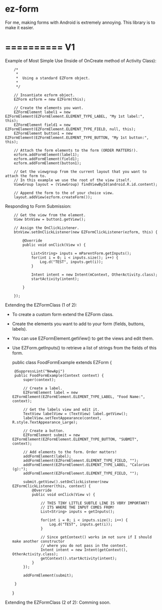 ez-form
=======

For me, making forms with Android is extremely annoying. This library is to make it easier.

==========
V1
==========
Example of Most Simple Use (Inside of OnCreate method of Activity Class):

		/*
		 * 
		 *  Using a standard EZForm object.
		 *  
		 */
		
		// Insantiate ezform object.
		EZForm ezform = new EZForm(this);
		
		// Create the elements you want.
		EZFormElement label1 = new EZFormElement(EZFormElement.ELEMENT_TYPE_LABEL, "My 1st label:", this);
		EZFormElement field1 = new EZFormElement(EZFormElement.ELEMENT_TYPE_FIELD, null, this);
		EZFormElement button1 = new EZFormElement(EZFormElement.ELEMENT_TYPE_BUTTON, "My 1st button:", this);

		// Attach the form elements to the form (ORDER MATTERS!).
		ezform.addFormElement(label1);
		ezform.addFormElement(field1);
		ezform.addFormElement(button1);
		
		// Get the viewgroup from the current layout that you want to attach the form to.
		// In this example we use the root of the view itself.
		ViewGroup layout = (ViewGroup) findViewById(android.R.id.content);
		
		// Append the form to the of your choice view.
		layout.addView(ezform.createForm());
		
Responding to Form Submission:

		// Get the view from the element.
		View btnView = button1.getView();
		
		// Assign the OnClickListener.
		btnView.setOnClickListener(new EZFormClickListener(ezform, this) {

			@Override
			public void onClick(View v) {
				
				List<String> inputs = mParentForm.getInputs();
				for(int i = 0; i < inputs.size(); i++) {
				    Log.d("TEST", inputs.get(i));	
				}
				
				Intent intent = new Intent(mContext, OtherActivity.class);
				startActivity(intent);
				
			}
			
		});
		
Extending the EZFormClass (1 of 2):
 * To create a custom form extend the EZForm class.
 * Create the elements you want to add to your form (fields, buttons, labels).
 * You can use EZFormElement.getView() to get the views and edit them.
 * Use EZForm.getInputs() to retrieve a list of strings from the fields of this form.
 
	public class FoodFormExample extends EZForm {
	
		@SuppressLint("NewApi")
		public FoodFormExample(Context context) {
			super(context);
			
			// Create a label.
			EZFormElement label = new EZFormElement(EZFormElement.ELEMENT_TYPE_LABEL, "Food Name:", context);
			
			// Get the labels view and edit it.
			TextView labelView = (TextView) label.getView();
			labelView.setTextAppearance(context, R.style.TextAppearance_Large);
			
			// Create a button.
			EZFormElement submit = new EZFormElement(EZFormElement.ELEMENT_TYPE_BUTTON, "SUBMIT", context);
			
			// Add elements to the form. Order matters!
			addFormElement(label);
			addFormElement(EZFormElement.ELEMENT_TYPE_FIELD, "");
			addFormElement(EZFormElement.ELEMENT_TYPE_LABEL, "Calories (g):");
			addFormElement(EZFormElement.ELEMENT_TYPE_FIELD, "");
			
			submit.getView().setOnClickListener(new EZFormClickListener(this, context) { 
				@Override
				public void onClick(View v) {
					
					// THIS TINY LITTLE SUBTLE LINE IS VBRY IMPORTANT!
					// ITS WHERE THE INPUT COMES FROM!
					List<String> inputs = getInputs();
					
					for(int i = 0; i < inputs.size(); i++) {
					    Log.d("TEST", inputs.get(i));	
					}
					
					// Since getContext() works im not sure if I should make another constructor
					// where you do not pass in the context.
					Intent intent = new Intent(getContext(), OtherActivity.class);
					getContext().startActivity(intent);
				}
			});
			
			addFormElement(submit);
	
		}
	
	}


Extending the EZFormClass (2 of 2):
Comming soon.
